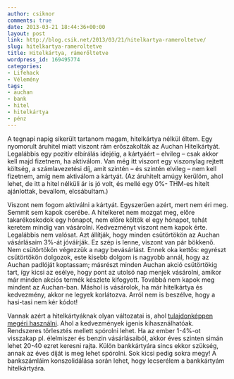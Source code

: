 ```yaml
---
author: csiknor
comments: true
date: 2013-03-21 18:44:36+00:00
layout: post
link: http://blog.csik.net/2013/03/21/hitelkartya-rameroltetve/
slug: hitelkartya-rameroltetve
title: Hitelkártya, rámerőltetve
wordpress_id: 169495774
categories:
- Lifehack
- Vélemény
tags:
- auchan
- bank
- hitel
- hitelkártya
- pénz
---
```


A tegnapi napig sikerült tartanom magam, hitelkártya nélkül éltem. Egy nyomorult áruhitel miatt viszont rám erőszakolták az Auchan Hitelkártyát. Legalábbis egy pozitív elbírálás idejéig, a kártyáért – elvileg – csak akkor kell majd fizetnem, ha aktiválom. Van még itt viszont egy viszonylag rejtett költség, a számlavezetési díj, amit szintén – és szintén elvileg – nem kell fizetnem, amíg nem aktiválom a kártyát. (Az áruhitelt amúgy kerülöm, ahol lehet, de itt a hitel nélküli ár is jó volt, és mellé egy 0%- THM-es hitelt ajánlottak, bevallom, elcsábultam.)

Viszont nem fogom aktiválni a kártyát. Egyszerűen azért, mert nem éri meg. Semmit sem kapok cserébe. A hitelkeret nem mozgat meg, előre takarékoskodok egy hónapot, nem előre költök el egy hónapot, tehát keretem mindig van vásárolni. Kedvezményt viszont nem kapok érte. Legalábbis nem valósat. Azt állítják, hogy minden csütörtökön az Auchan vásárlásaim 3%-át jóváírják. Ez szép is lenne, viszont van pár bökkenő. Nem csütörtökön végezzük a nagy bevásárlást. Ennek oka kettős: egyrészt csütörtökön dolgozok, este kisebb dolgom is nagyobb annál, hogy az Auchan padlóját koptassam; másrészt minden Auchan akció csütörtökig tart, így kicsi az esélye, hogy pont az utolsó nap menjek vásárolni, amikor már minden akciós termék készlete kifogyott. Továbbá nem kapok meg mindent az Auchan-ban. Máshol is vásárolok, ha már hitelkártya és kedvezmény, akkor ne legyek korlátozva. Arról nem is beszélve, hogy a hasi-tasi nem kér kódot!

Vannak azért a hitelkártyáknak olyan változatai is, ahol [tulajdonképpen megéri használni](http://www.penzcentrum.hu/hitel/ki_hinne_tobb_tizezret_kereshetsz_a_legjobb_hitelkartyakkal.1034999.html). Ahol a kedvezmények igenis kihasználhatóak. Rendszeres törlesztés mellett spórolni lehet. Ha az ember 1-4%-ot visszakap pl. élelmiszer és benzin vásárlásaiból, akkor éves szinten simán lehet 20-40 ezret keresni rajta. Külön bankkártyára sincs ekkor szükség, annak az éves díját is meg lehet spórolni. Sok kicsi pedig sokra megy! A bankszámláim konszolidálása során lehet, hogy lecserélem a bankkártyám hitelkártyára.
